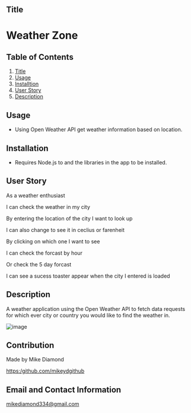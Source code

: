 ## Title

# Weather Zone 


  ## Table of Contents
  1. [Title](#Title)
  2. [Usage](#Usage)
  3. [Installtion](#Installtion)
  4. [User Story](#Story)
  5. [Description](#Description)


  ## Usage

  * Using Open Weather API get weather information based on location.

  ## Installation
  
  * Requires Node.js to and the libraries in the app to be installed.
  
  ## User Story

  As a weather enthusiast
  
  I can check the weather in my city
  
  By entering the location of the city I want to look up
  
  I can also change to see it in ceclius or farenheit
  
  By clicking on which one I want to see
  
  I can check the forcast by hour
  
  Or check the 5 day forcast
  
  I can see a sucess toaster appear when the city I entered is loaded

  ## Description

  A weather application using the Open Weather API to fetch data requests for which ever city or country you would like to find the weather in. 
  
  ![image](https://user-images.githubusercontent.com/94988620/175303754-b26ec5ce-2eb7-44a3-bcf6-9ad012e25d76.png)

  
  ## Contribution

  Made by Mike Diamond
  
  [https:/github.com/mikeydgithub](https:/github.com/mikeydgithub)
  
  ## Email and Contact Information
     
  mikediamond334@gmail.com

  

 
